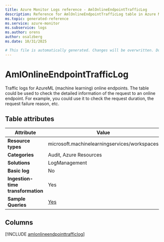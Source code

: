 ```yaml
---
title: Azure Monitor Logs reference - AmlOnlineEndpointTrafficLog
description: Reference for AmlOnlineEndpointTrafficLog table in Azure Monitor Logs.
ms.topic: generated-reference
ms.service: azure-monitor
ms.subservice: logs
ms.author: orens
author: osalzberg
ms.date: 10/31/2025

# This file is automatically generated. Changes will be overwritten. Do not change this file directly.
---
```


# AmlOnlineEndpointTrafficLog

Traffic logs for AzureML (machine learning) online endpoints. The table could be used to check the detailed information of the request to an online endpoint. For example, you could use it to check the request duration, the request failure reason, etc.


## Table attributes

|Attribute|Value|
|---|---|
|**Resource types**|microsoft.machinelearningservices/workspaces|
|**Categories**|Audit, Azure Resources|
|**Solutions**| LogManagement|
|**Basic log**|No|
|**Ingestion-time transformation**|Yes|
|**Sample Queries**|[Yes](/azure/azure-monitor/reference/queries/amlonlineendpointtrafficlog)|



## Columns
  
[!INCLUDE [amlonlineendpointtrafficlog](~/reusable-content/ce-skilling/azure/includes/azure-monitor/reference/tables/amlonlineendpointtrafficlog-include.md)]
